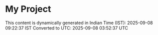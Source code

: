 # My Project

This content is dynamically generated in Indian Time (IST): 2025-09-08 09:22:37 IST
Converted to UTC: 2025-09-08 03:52:37 UTC

